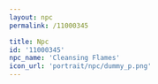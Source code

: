 ```yaml
---
layout: npc
permalink: /11000345

title: Npc
id: '11000345'
npc_name: 'Cleansing Flames'
icon_url: 'portrait/npc/dummy_p.png'
---
```

